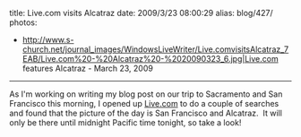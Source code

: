 title: Live.com visits Alcatraz
date: 2009/3/23 08:00:29
alias: blog/427/
photos:
- http://www.s-church.net/journal_images/WindowsLiveWriter/Live.comvisitsAlcatraz_7EAB/Live.com%20-%20Alcatraz%20-%2020090323_6.jpg|Live.com features Alcatraz - March 23, 2009
---
As I'm working on writing my blog post on our trip to Sacramento and San Francisco this morning, I opened up [Live.com](http://www.live.com) to do a couple of searches and found that the picture of the day is San Francisco and Alcatraz.  It will only be there until midnight Pacific time tonight, so take a look!